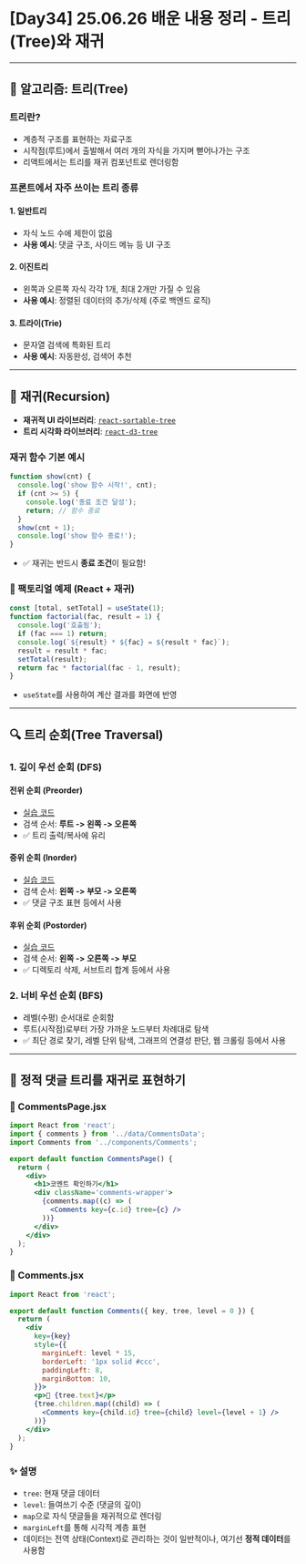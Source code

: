 # \[Day34] 25.06.26 배운 내용 정리 - 트리(Tree)와 재귀

---

## 🧠 알고리즘: 트리(Tree)

### 트리란?

- 계층적 구조를 표현하는 자료구조
- 시작점(루트)에서 출발해서 여러 개의 자식을 가지며 뻗어나가는 구조
- 리액트에서는 트리를 재귀 컴포넌트로 렌더링함

### 프론트에서 자주 쓰이는 트리 종류

#### 1. 일반트리

- 자식 노드 수에 제한이 없음
- **사용 예시**: 댓글 구조, 사이드 메뉴 등 UI 구조

#### 2. 이진트리

- 왼쪽과 오른쪽 자식 각각 1개, 최대 2개만 가질 수 있음
- **사용 예시**: 정렬된 데이터의 추가/삭제 (주로 백엔드 로직)

#### 3. 트라이(Trie)

- 문자열 검색에 특화된 트리
- **사용 예시**: 자동완성, 검색어 추천

---

## 🔁 재귀(Recursion)

- **재귀적 UI 라이브러리**: [`react-sortable-tree`](https://github.com/frontend-collective/react-sortable-tree)
- **트리 시각화 라이브러리**: [`react-d3-tree`](https://github.com/bkrem/react-d3-tree)

### 재귀 함수 기본 예시

```js
function show(cnt) {
  console.log('show 함수 시작!', cnt);
  if (cnt >= 5) {
    console.log('종료 조건 달성');
    return; // 함수 종료
  }
  show(cnt + 1);
  console.log('show 함수 종료!');
}
```

- ✅ 재귀는 반드시 **종료 조건**이 필요함!

### 📌 팩토리얼 예제 (React + 재귀)

```jsx
const [total, setTotal] = useState(1);
function factorial(fac, result = 1) {
  console.log('호출됨');
  if (fac === 1) return;
  console.log(`${result} * ${fac} = ${result * fac}`);
  result = result * fac;
  setTotal(result);
  return fac * factorial(fac - 1, result);
}
```

- `useState`를 사용하여 계산 결과를 화면에 반영

---

## 🔍 트리 순회(Tree Traversal)

### 1. 깊이 우선 순회 (DFS)

#### 전위 순회 (Preorder)

- [실습 코드](./src/components/Preorder.jsx)
- 검색 순서: **루트 -> 왼쪽 -> 오른쪽**
- ✅ 트리 출력/복사에 유리

#### 중위 순회 (Inorder)

- [실습 코드](./src/components/Inorder.jsx)
- 검색 순서: **왼쪽 -> 부모 -> 오른쪽**
- ✅ 댓글 구조 표현 등에서 사용

#### 후위 순회 (Postorder)

- [실습 코드](./src/components/Postorder.jsx)
- 검색 순서: **왼쪽 -> 오른쪽 -> 부모**
- ✅ 디렉토리 삭제, 서브트리 합계 등에서 사용

### 2. 너비 우선 순회 (BFS)

- 레벨(수평) 순서대로 순회함
- 루트(시작점)로부터 가장 가까운 노드부터 차례대로 탐색
- ✅ 최단 경로 찾기, 레벨 단위 탐색, 그래프의 연결성 판단, 웹 크롤링 등에서 사용

---

## 💬 정적 댓글 트리를 재귀로 표현하기

### 📂 CommentsPage.jsx

```jsx
import React from 'react';
import { comments } from '../data/CommentsData';
import Comments from '../components/Comments';

export default function CommentsPage() {
  return (
    <div>
      <h1>코멘트 확인하기</h1>
      <div className='comments-wrapper'>
        {comments.map((c) => (
          <Comments key={c.id} tree={c} />
        ))}
      </div>
    </div>
  );
}
```

### 🧩 Comments.jsx

```jsx
import React from 'react';

export default function Comments({ key, tree, level = 0 }) {
  return (
    <div
      key={key}
      style={{
        marginLeft: level * 15,
        borderLeft: '1px solid #ccc',
        paddingLeft: 8,
        marginBottom: 10,
      }}>
      <p>💌 {tree.text}</p>
      {tree.children.map((child) => (
        <Comments key={child.id} tree={child} level={level + 1} />
      ))}
    </div>
  );
}
```

### ✨ 설명

- `tree`: 현재 댓글 데이터
- `level`: 들여쓰기 수준 (댓글의 깊이)
- `map`으로 자식 댓글들을 재귀적으로 렌더링
- `marginLeft`를 통해 시각적 계층 표현
- 데이터는 전역 상태(Context)로 관리하는 것이 일반적이나, 여기선 **정적 데이터**를 사용함
